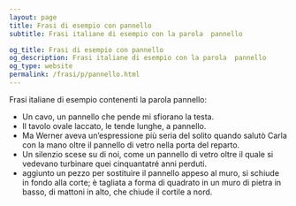 ```yaml
---
layout: page
title: Frasi di esempio con pannello 
subtitle: Frasi italiane di esempio con la parola  pannello

og_title: Frasi di esempio con pannello 
og_description: Frasi italiane di esempio con la parola  pannello
og_type: website
permalink: /frasi/p/pannello.html
---
```


Frasi italiane di esempio contenenti la parola pannello:


- Un cavo, un pannello che pende mi sfiorano la testa.
- Il tavolo ovale laccato, le tende lunghe, a pannello.
- Ma Werner aveva un’espressione più seria del solito quando salutò Carla con la mano oltre il pannello di vetro nella porta del reparto.
- Un silenzio scese su di noi, come un pannello di vetro oltre il quale si vedevano turbinare quei cinquantatré anni perduti.
- aggiunto un pezzo per sostituire il pannello appeso al muro, si schiude in fondo alla corte; è tagliata a forma di quadrato in un muro di pietra in basso, di mattoni in alto, che chiude il cortile a nord.
